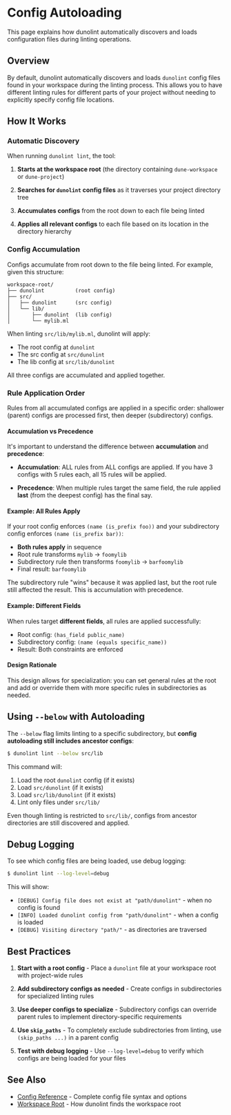 # Config Autoloading

This page explains how dunolint automatically discovers and loads configuration files during linting operations.

## Overview

By default, dunolint automatically discovers and loads `dunolint` config files found in your workspace during the linting process. This allows you to have different linting rules for different parts of your project without needing to explicitly specify config file locations.

## How It Works

### Automatic Discovery

When running `dunolint lint`, the tool:

1. **Starts at the workspace root** (the directory containing `dune-workspace` or `dune-project`)

2. **Searches for `dunolint` config files** as it traverses your project directory tree

3. **Accumulates configs** from the root down to each file being linted

4. **Applies all relevant configs** to each file based on its location in the directory hierarchy

### Config Accumulation

Configs accumulate from root down to the file being linted. For example, given this structure:

<!-- $MDX skip -->
```text
workspace-root/
├── dunolint          (root config)
├── src/
│   ├── dunolint      (src config)
│   └── lib/
│       ├── dunolint  (lib config)
│       └── mylib.ml
```

When linting `src/lib/mylib.ml`, dunolint will apply:
- The root config at `dunolint`
- The src config at `src/dunolint`
- The lib config at `src/lib/dunolint`

All three configs are accumulated and applied together.

### Rule Application Order

Rules from all accumulated configs are applied in a specific order: shallower (parent) configs are processed first, then deeper (subdirectory) configs.

#### Accumulation vs Precedence

It's important to understand the difference between **accumulation** and **precedence**:

- **Accumulation**: ALL rules from ALL configs are applied. If you have 3 configs with 5 rules each, all 15 rules will be applied.

- **Precedence**: When multiple rules target the same field, the rule applied **last** (from the deepest config) has the final say.

#### Example: All Rules Apply

If your root config enforces `(name (is_prefix foo))` and your subdirectory config enforces `(name (is_prefix bar))`:

- **Both rules apply** in sequence
- Root rule transforms `mylib` → `foomylib`
- Subdirectory rule then transforms `foomylib` → `barfoomylib`
- Final result: `barfoomylib`

The subdirectory rule "wins" because it was applied last, but the root rule still affected the result. This is accumulation with precedence.

#### Example: Different Fields

When rules target **different fields**, all rules are applied successfully:
- Root config: `(has_field public_name)`
- Subdirectory config: `(name (equals specific_name))`
- Result: Both constraints are enforced

#### Design Rationale

This design allows for specialization: you can set general rules at the root and add or override them with more specific rules in subdirectories as needed.

## Using `--below` with Autoloading

The `--below` flag limits linting to a specific subdirectory, but **config autoloading still includes ancestor configs**:

<!-- $MDX skip -->
```bash
$ dunolint lint --below src/lib
```

This command will:
1. Load the root `dunolint` config (if it exists)
2. Load `src/dunolint` (if it exists)
3. Load `src/lib/dunolint` (if it exists)
4. Lint only files under `src/lib/`

Even though linting is restricted to `src/lib/`, configs from ancestor directories are still discovered and applied.

## Debug Logging

To see which config files are being loaded, use debug logging:

<!-- $MDX skip -->
```bash
$ dunolint lint --log-level=debug
```

This will show:
- `[DEBUG] Config file does not exist at "path/dunolint"` - when no config is found
- `[INFO] Loaded dunolint config from "path/dunolint"` - when a config is loaded
- `[DEBUG] Visiting directory "path/"` - as directories are traversed

## Best Practices

1. **Start with a root config** - Place a `dunolint` file at your workspace root with project-wide rules

2. **Add subdirectory configs as needed** - Create configs in subdirectories for specialized linting rules

3. **Use deeper configs to specialize** - Subdirectory configs can override parent rules to implement directory-specific requirements

4. **Use `skip_paths`** - To completely exclude subdirectories from linting, use `(skip_paths ...)` in a parent config

5. **Test with debug logging** - Use `--log-level=debug` to verify which configs are being loaded for your files

## See Also

- [Config Reference](README.md) - Complete config file syntax and options
- [Workspace Root](./workspace-root.md) - How dunolint finds the workspace root
